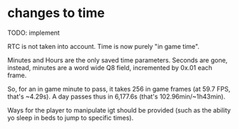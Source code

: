 # changes to time

TODO: implement

RTC is not taken into account. Time is now purely "in game time".

Minutes and Hours are the only saved time parameters. Seconds are gone, instead, minutes are a word wide Q8 field, incremented by 0x.01 each frame.

So, for an in game minute to pass, it takes 256 in game frames (at 59.7 FPS, that's \~4.29s). A day passes thus in 6,177.6s (that's 102.96min/\~1h43min).

Ways for the player to manipulate igt should be provided (such as the ability yo sleep in beds to jump to specific times).
